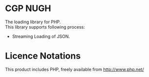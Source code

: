 # CGP NUGH
The loading library for PHP.<br>
This library supports following process:<br>
* Streaming Loading of JSON.

# Licence Notations
This product includes PHP, freely available from
     <http://www.php.net/>
